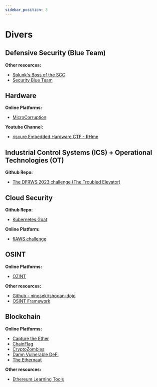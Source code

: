 ```yaml
---
sidebar_position: 3
---
```


# Divers

## Defensive Security (Blue Team)

**Other resources:**
- [Splunk's Boss of the SCC](https://bots.splunk.com/login?redirect=/)
- [Security Blue Team](https://securityblue.team/)

## Hardware

**Online Platforms:**
- [MicroCorruption](https://microcorruption.com)

**Youtube Channel:**
- [riscure Embedded Hardware CTF - RHme](https://youtube.com/playlist?list=PLhixgUqwRTjwNaT40TqIIagv3b4_bfB7M)

## Industrial Control Systems (ICS) + Operational Technologies (OT)

**Github Repo:**
- [The DFRWS 2023 challenge (The Troubled Elevator)](https://github.com/dfrws/dfrws2023-challenge/tree/main)

## Cloud Security

**Github Repo:**
- [Kubernetes Goat](https://github.com/madhuakula/kubernetes-goat)

**Online Platform:**
- [flAWS challenge](http://flaws.cloud/)

## OSINT

**Online Platforms:**
- [OZINT](https://ozint.eu/)

**Other resources:**
- [Github - ninoseki/shodan-dojo](https://github.com/ninoseki/shodan-dojo)
- [OSINT Framework](https://osintframework.com/)

## Blockchain

**Online Platforms:**
- [Capture the Ether](https://capturetheether.com/)
- [ChainFlag](https://chainflag.org/)
- [CryptoZombies](https://cryptozombies.io/)
- [Damn Vulnerable DeFi](https://www.damnvulnerabledefi.xyz/)
- [The Ethernaut](https://ethernaut.openzeppelin.com/)

**Other resources:**
- [Ethereum Learning Tools](https://ethereum.org/en/developers/learning-tools/)
